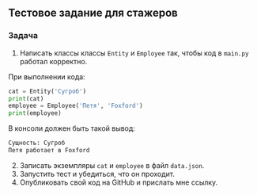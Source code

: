 ## Тестовое задание для стажеров

### Задача
1. Написать классы классы `Entity` и `Employee` так, чтобы код в `main.py` работал корректно.

При выполнении кода:
```python
cat = Entity('Сугроб')
print(cat)
employee = Employee('Петя', 'Foxford')
print(employee)
```

 В консоли должен быть такой вывод:
```bash
Сущность: Сугроб
Петя работает в Foxford
```
2. Записать экземпляры `cat` и `employee` в файл `data.json`.
3. Запустить тест и убедиться, что он проходит.
4. Опубликовать свой код на GitHub и прислать мне ссылку.